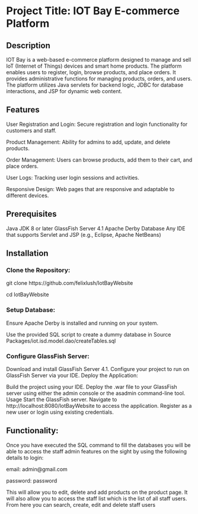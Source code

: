 <h1>Project Title: IOT Bay E-commerce Platform</h1>
<h2>Description</h2>
<p>IOT Bay is a web-based e-commerce platform designed to manage and sell IoT (Internet of Things) devices and smart home products. The platform enables users to register, login, browse products, and place orders. It provides administrative functions for managing products, orders, and users. The platform utilizes Java servlets for backend logic, JDBC for database interactions, and JSP for dynamic web content.</p>

<h2>Features</h2>
<p>User Registration and Login: Secure registration and login functionality for customers and staff.
<p>Product Management: Ability for admins to add, update, and delete products.</p>
<p>Order Management: Users can browse products, add them to their cart, and place orders.</p>
<p>User Logs: Tracking user login sessions and activities.</p>
<p>Responsive Design: Web pages that are responsive and adaptable to different devices.</p>


<h2>Prerequisites</h2>
<p>
  Java JDK 8 or later
  GlassFish Server 4.1
  Apache Derby Database
  Any IDE that supports Servlet and JSP (e.g., Eclipse, Apache NetBeans)
</p>

<h2>Installation</h2>

<h3>Clone the Repository:</h3>
<p>git clone https://github.com/felixlush/IotBayWebsite</p>
<p>cd IotBayWebsite</p>
<h3>Setup Database:</h3>

<p>Ensure Apache Derby is installed and running on your system.</p>
<p>Use the provided SQL script to create a dummy database in Source Packages/iot.isd.model.dao/createTables.sql</p>

<h3>Configure GlassFish Server:</h3>

Download and install GlassFish Server 4.1.
Configure your project to run on GlassFish Server via your IDE.
Deploy the Application:

Build the project using your IDE.
Deploy the .war file to your GlassFish server using either the admin console or the asadmin command-line tool.
Usage
Start the GlassFish server.
Navigate to http://localhost:8080/IotBayWebsite to access the application.
Register as a new user or login using existing credentials.

<h2>Functionality:</h2>
Once you have executed the SQL command to fill the databases you will be able to access the staff admin features on the sight by using the following details to login:

<p>email: admin@gmail.com</p>
<p>password: password</p>

This will allow you to edit, delete and add products on the product page. It will also allow you to access the staff list which is the list of all staff users. From here you can search, create, edit and delete staff users
